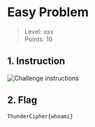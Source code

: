 # Easy Problem

> Level: xxx<br>
> Points: 10 

## 1. Instruction
![Challenge instructions](https://github.com/Keldy7/CTFs_Writeups/assets/93558050/cedabcdb-cd20-4926-957f-c2f53781a1a9)


## 2. Flag

```text
ThunderCipher{whoami}
```
